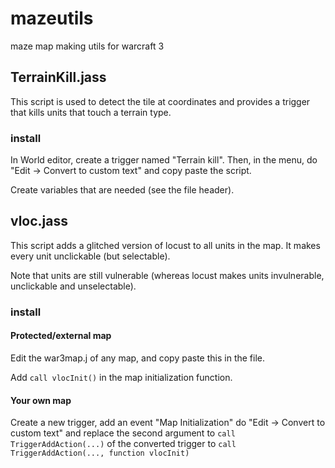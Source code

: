 # mazeutils
maze map making utils for warcraft 3

## TerrainKill.jass

This script is used to detect the tile at coordinates and provides a trigger that kills
units that touch a terrain type.

### install

In World editor, create a trigger named "Terrain kill".
Then, in the menu, do "Edit -> Convert to custom text" and copy paste the script.

Create variables that are needed (see the file header).

## vloc.jass

This script adds a glitched version of locust to all units in the map.
It makes every unit unclickable (but selectable).

Note that units are still vulnerable (whereas locust makes units invulnerable, unclickable
and unselectable).

### install

#### Protected/external map

Edit the war3map.j of any map, and copy paste this in the file.

Add `call vlocInit()` in the map initialization function.

#### Your own map

Create a new trigger, add an event "Map Initialization" do "Edit -> Convert to custom text"
and replace the second argument to `call TriggerAddAction(...)` of the converted trigger to
`call TriggerAddAction(..., function vlocInit)`

